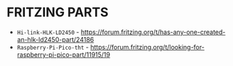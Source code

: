 # FRITZING PARTS




* `Hi-link-HLK-LD2450` - https://forum.fritzing.org/t/has-any-one-created-an-hlk-ld2450-part/24186
* `Raspberry-Pi-Pico-tht` - https://forum.fritzing.org/t/looking-for-raspberry-pi-pico-part/11915/19

